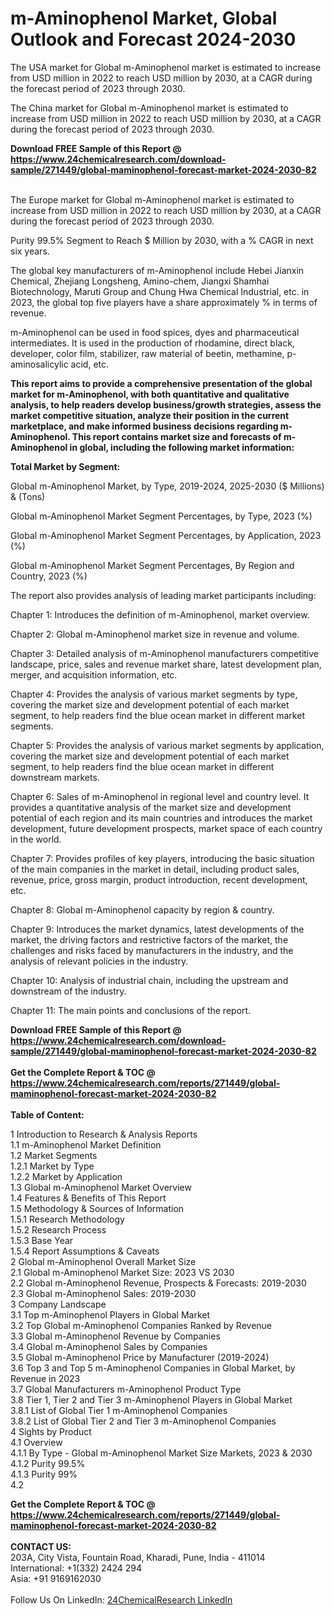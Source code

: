 <h1>m-Aminophenol Market, Global Outlook and Forecast 2024-2030</h1><p>The USA market for Global m-Aminophenol market is estimated to increase from USD million in 2022 to reach USD million by 2030, at a CAGR during the forecast period of 2023 through 2030.</p><p>
</p><p>The China market for Global m-Aminophenol market is estimated to increase from USD million in 2022 to reach USD million by 2030, at a CAGR during the forecast period of 2023 through 2030.</p><div><b>Download FREE Sample of this Report @ 
            <a href="https://www.24chemicalresearch.com/download-sample/271449/global-maminophenol-forecast-market-2024-2030-82">
            https://www.24chemicalresearch.com/download-sample/271449/global-maminophenol-forecast-market-2024-2030-82</a></b></div><br><p>
</p><p>The Europe market for Global m-Aminophenol market is estimated to increase from USD million in 2022 to reach USD million by 2030, at a CAGR during the forecast period of 2023 through 2030.</p><p>
Purity 99.5% Segment to Reach $ Million by 2030, with a % CAGR in next six years.</p><p>
The global key manufacturers of m-Aminophenol include Hebei Jianxin Chemical, Zhejiang Longsheng, Amino-chem, Jiangxi Shamhai Biotechnology, Maruti Group and Chung Hwa Chemical Industrial, etc. in 2023, the global top five players have a share approximately % in terms of revenue.</p><p>
m-Aminophenol can be used in food spices, dyes and pharmaceutical intermediates. It is used in the production of rhodamine, direct black, developer, color film, stabilizer, raw material of beetin, methamine, p-aminosalicylic acid, etc.</p><p>
<strong>This report aims to provide a comprehensive presentation of the global market for m-Aminophenol, with both quantitative and qualitative analysis, to help readers develop business/growth strategies, assess the market competitive situation, analyze their position in the current marketplace, and make informed business decisions regarding m-Aminophenol. This report contains market size and forecasts of m-Aminophenol in global, including the following market information:</strong></p><p>
</p><p>
<strong>Total Market by Segment:</strong></p><p>
Global m-Aminophenol Market, by Type, 2019-2024, 2025-2030 ($ Millions) &amp; (Tons)</p><p>
Global m-Aminophenol Market Segment Percentages, by Type, 2023 (%)</p><p>
</p><p>
Global m-Aminophenol Market Segment Percentages, by Application, 2023 (%)</p><p>
</p><p>
Global m-Aminophenol Market Segment Percentages, By Region and Country, 2023 (%)</p><p>
</p><p>
The report also provides analysis of leading market participants including:</p><p>
</p><p>
</p><p>
Chapter 1: Introduces the definition of m-Aminophenol, market overview.</p><p>
Chapter 2: Global m-Aminophenol market size in revenue and volume.</p><p>
Chapter 3: Detailed analysis of m-Aminophenol manufacturers competitive landscape, price, sales and revenue market share, latest development plan, merger, and acquisition information, etc.</p><p>
Chapter 4: Provides the analysis of various market segments by type, covering the market size and development potential of each market segment, to help readers find the blue ocean market in different market segments.</p><p>
Chapter 5: Provides the analysis of various market segments by application, covering the market size and development potential of each market segment, to help readers find the blue ocean market in different downstream markets.</p><p>
Chapter 6: Sales of m-Aminophenol in regional level and country level. It provides a quantitative analysis of the market size and development potential of each region and its main countries and introduces the market development, future development prospects, market space of each country in the world.</p><p>
Chapter 7: Provides profiles of key players, introducing the basic situation of the main companies in the market in detail, including product sales, revenue, price, gross margin, product introduction, recent development, etc.</p><p>
Chapter 8: Global m-Aminophenol capacity by region &amp; country.</p><p>
Chapter 9: Introduces the market dynamics, latest developments of the market, the driving factors and restrictive factors of the market, the challenges and risks faced by manufacturers in the industry, and the analysis of relevant policies in the industry.</p><p>
Chapter 10: Analysis of industrial chain, including the upstream and downstream of the industry.</p><p>
Chapter 11: The main points and conclusions of the report.</p><div><b>Download FREE Sample of this Report @ 
            <a href="https://www.24chemicalresearch.com/download-sample/271449/global-maminophenol-forecast-market-2024-2030-82">
            https://www.24chemicalresearch.com/download-sample/271449/global-maminophenol-forecast-market-2024-2030-82</a></b></div><br><div><b>Get the Complete Report & TOC @ 
            <a href="https://www.24chemicalresearch.com/reports/271449/global-maminophenol-forecast-market-2024-2030-82">
            https://www.24chemicalresearch.com/reports/271449/global-maminophenol-forecast-market-2024-2030-82</a></b></div><br>
            <b>Table of Content:</b><p>1 Introduction to Research & Analysis Reports<br />
    1.1 m-Aminophenol Market Definition<br />
    1.2 Market Segments<br />
        1.2.1 Market by Type<br />
        1.2.2 Market by Application<br />
    1.3 Global m-Aminophenol Market Overview<br />
    1.4 Features & Benefits of This Report<br />
    1.5 Methodology & Sources of Information<br />
        1.5.1 Research Methodology<br />
        1.5.2 Research Process<br />
        1.5.3 Base Year<br />
        1.5.4 Report Assumptions & Caveats<br />
2 Global m-Aminophenol Overall Market Size<br />
    2.1 Global m-Aminophenol Market Size: 2023 VS 2030<br />
    2.2 Global m-Aminophenol Revenue, Prospects & Forecasts: 2019-2030<br />
    2.3 Global m-Aminophenol Sales: 2019-2030<br />
3 Company Landscape<br />
    3.1 Top m-Aminophenol Players in Global Market<br />
    3.2 Top Global m-Aminophenol Companies Ranked by Revenue<br />
    3.3 Global m-Aminophenol Revenue by Companies<br />
    3.4 Global m-Aminophenol Sales by Companies<br />
    3.5 Global m-Aminophenol Price by Manufacturer (2019-2024)<br />
    3.6 Top 3 and Top 5 m-Aminophenol Companies in Global Market, by Revenue in 2023<br />
    3.7 Global Manufacturers m-Aminophenol Product Type<br />
    3.8 Tier 1, Tier 2 and Tier 3 m-Aminophenol Players in Global Market<br />
        3.8.1 List of Global Tier 1 m-Aminophenol Companies<br />
        3.8.2 List of Global Tier 2 and Tier 3 m-Aminophenol Companies<br />
4 Sights by Product<br />
    4.1 Overview<br />
        4.1.1 By Type - Global m-Aminophenol Market Size Markets, 2023 & 2030<br />
        4.1.2 Purity 99.5%<br />
        4.1.3 Purity 99%<br />
    4.2</p><div><b>Get the Complete Report & TOC @ 
            <a href="https://www.24chemicalresearch.com/reports/271449/global-maminophenol-forecast-market-2024-2030-82">
            https://www.24chemicalresearch.com/reports/271449/global-maminophenol-forecast-market-2024-2030-82</a></b></div><br><b>CONTACT US:</b><br>
            203A, City Vista, Fountain Road, Kharadi, Pune, India - 411014<br>
            International: +1(332) 2424 294<br>
            Asia: +91 9169162030 <br><br>
            Follow Us On LinkedIn: <a href="https://www.linkedin.com/company/24chemicalresearch/">24ChemicalResearch LinkedIn</a>